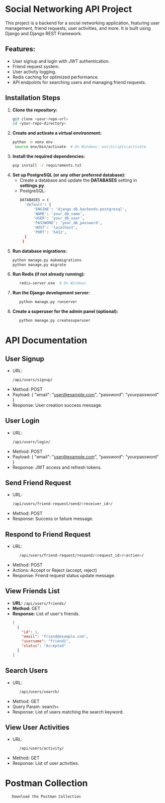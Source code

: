 # Social Networking API Project

This project is a backend for a social networking application, featuring user management, friend requests, user activities, and more. It is built using Django and Django REST Framework.

## Features:
- User signup and login with JWT authentication.
- Friend request system.
- User activity logging.
- Redis caching for optimized performance.
- API endpoints for searching users and managing friend requests.

## Installation Steps

1. **Clone the repository:**
   ```bash
   git clone <your-repo-url>
   cd <your-repo-directory>

2. **Create and activate a virtual environment:**
   ```bash
   python -m venv env
    source env/bin/activate  # On Windows: env\Scripts\activate

3. **Install the required dependencies:**
   ```bash
   pip install -r requirements.txt

4. **Set up PostgreSQL (or any other preferred database):**
   - Create a database and update the **DATABASES** setting in **settings.py**.
   - PostgreSQL:
     ```bash
     DATABASES = {
       'default': {
           'ENGINE': 'django.db.backends.postgresql',
           'NAME': 'your_db_name',
           'USER': 'your_db_user',
           'PASSWORD': 'your_db_password',
           'HOST': 'localhost',
           'PORT': '5432',
       }
      }

5. **Run database migrations:**
   ```bash
   python manage.py makemigrations
   python manage.py migrate

6. **Run Redis (if not already running):**
   ```bash
      redis-server.exe  # On Windows

7. **Run the Django development server:**
   ```bash
      python manage.py runserver

8. **Create a superuser for the admin panel (optional):**
   ```bash
      python manage.py createsuperuser

# API Documentation

## User Signup
- URL: 
   ```bash 
   /api/users/signup/
- Method: POST
- Payload: { "email": "user@example.com", "password": "yourpassword" }
- Response: User creation success message.

## User Login
- URL: 
   ```bash 
   /api/users/login/
- Method: POST
- Payload: { "email": "user@example.com", "password": "yourpassword" }
- Response: JWT access and refresh tokens.

## Send Friend Request
- URL: 
   ```bash 
   /api/users/friend-request/send/<receiver_id>/
- Method: POST
- Response: Success or failure message.

## Respond to Friend Request
- URL: 
   ```bash
      /api/users/friend-request/respond/<request_id>/<action>/
- Method: POST
- Actions: Accept or Reject (accept, reject)
- Response: Friend request status update message.

## View Friends List
- **URL:** `/api/users/friends/`
- **Method:** GET
- **Response:** List of user's friends.
  ```json
  [
    {
      "id": 1,
      "email": "friend@example.com",
      "username": "friend1",
      "status": "Accepted"
    }
  ]

## Search Users
- URL: 
   ```bash
      /api/users/search/
- Method: GET
- Query Param: search=<keyword>
- Response: List of users matching the search keyword.

## View User Activities
- URL: 
   ```bash
      /api/users/activity/
- Method: GET
- Response: List of user activities.


# Postman Collection
```bash
   Download the Postman Collection




     
   
